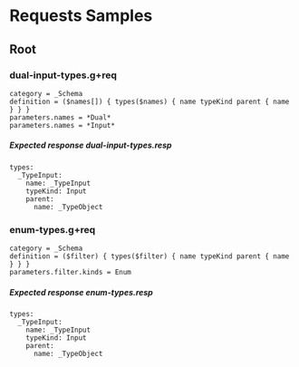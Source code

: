 # Requests Samples

## Root

### dual-input-types.g+req

```
category = _Schema
definition = ($names[]) { types($names) { name typeKind parent { name } } }
parameters.names = *Dual*
parameters.names = *Input*
```

##### Expected response dual-input-types.resp

```
types:
  _TypeInput:
    name: _TypeInput
    typeKind: Input
    parent:
      name: _TypeObject
```

### enum-types.g+req

```
category = _Schema
definition = ($filter) { types($filter) { name typeKind parent { name } } }
parameters.filter.kinds = Enum
```

##### Expected response enum-types.resp

```
types:
  _TypeInput:
    name: _TypeInput
    typeKind: Input
    parent:
      name: _TypeObject
```
